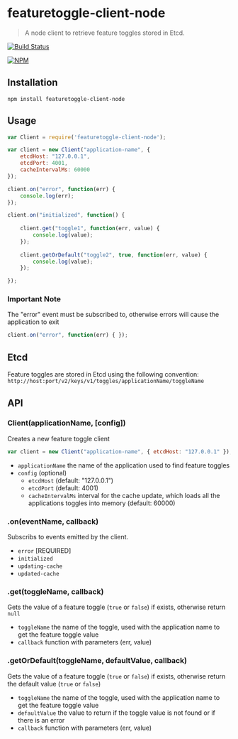 # featuretoggle-client-node

> A node client to retrieve feature toggles stored in Etcd.

[![Build Status](https://travis-ci.org/opentable/featuretoggle-client-node.svg?branch=master)](https://travis-ci.org/opentable/featuretoggle-client-node)

[![NPM](https://nodei.co/npm/featuretoggle-client-node.png)](https://nodei.co/npm/featuretoggle-client-node)

## Installation

```
npm install featuretoggle-client-node
```

## Usage

```javascript
var Client = require('featuretoggle-client-node');

var client = new Client("application-name", {
    etcdHost: "127.0.0.1",
    etcdPort: 4001,
    cacheIntervalMs: 60000
});

client.on("error", function(err) {
    console.log(err);
});

client.on("initialized", function() {
    
    client.get("toggle1", function(err, value) {
        console.log(value);
    });
    
    client.getOrDefault("toggle2", true, function(err, value) {
        console.log(value);
    });

});

```

### Important Note

The "error" event must be subscribed to, otherwise errors will cause the application to exit

```javascript
client.on("error", function(err) { });

```

## Etcd

Feature toggles are stored in Etcd using the following convention:
`http://host:port/v2/keys/v1/toggles/applicationName/toggleName`

## API

### Client(applicationName, [config])

Creates a new feature toggle client

```javascript
var client = new Client("application-name", { etcdHost: "127.0.0.1" });

```
- `applicationName` the name of the application used to find feature toggles
- `config` (optional)
  - `etcdHost` (default: "127.0.0.1")
  - `etcdPort` (default: 4001)
  - `cacheIntervalMs` interval for the cache update, which loads all the applications toggles into memory (default: 60000)

### .on(eventName, callback)

Subscribs to events emitted by the client. 

- `error` [REQUIRED]
- `initialized`
- `updating-cache`
- `updated-cache`

### .get(toggleName, callback)

Gets the value of a feature toggle (`true` or `false`) if exists, otherwise return `null`

- `toggleName` the name of the toggle, used with the application name to get the feature toggle value
- `callback` function with parameters (err, value)


### .getOrDefault(toggleName, defaultValue, callback)

Gets the value of a feature toggle (`true` or `false`) if exists, otherwise return the default value (`true` or `false`)

- `toggleName` the name of the toggle, used with the application name to get the feature toggle value
- `defaultValue` the value to return if the toggle value is not found or if there is an error
- `callback` function with parameters (err, value)